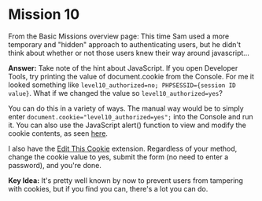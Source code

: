 # Mission 10
From the Basic Missions overview page: This time Sam used a more temporary and "hidden" approach to authenticating users, but he didn't think about whether or not those users knew their way around javascript...

**Answer:** Take note of the hint about JavaScript. If you open Developer Tools, try printing the value of document.cookie from the Console. For me it looked something like `level10_authorized=no; PHPSESSID={session ID value}`. What if we changed the value so `level10_authorized=yes`?  

You can do this in a variety of ways. The manual way would be to simply enter `document.cookie="level10_authorized=yes";` into the Console and run it. You can also use the JavaScript alert() function to view and modify the cookie contents, as seen [here](http://www.testingsecurity.com/how-to-test/injection-vulnerabilities/Javascript-Injection).  

I also have the [Edit This Cookie](http://editthiscookie.com/) extension. Regardless of your method, change the cookie value to yes, submit the form (no need to enter a password), and you're done.  

**Key Idea:** It's pretty well known by now to prevent users from tampering with cookies, but if you find you can, there's a lot you can do.